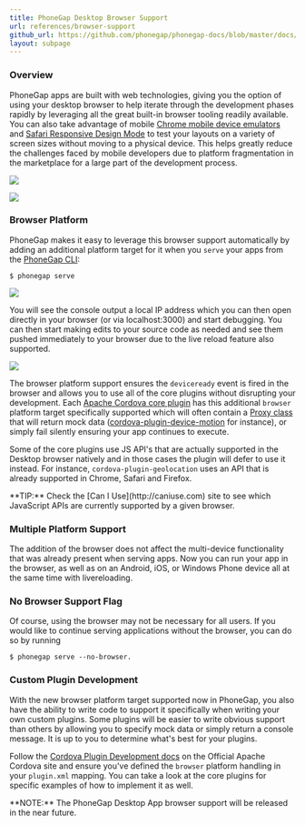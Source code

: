 ```yaml
---
title: PhoneGap Desktop Browser Support
url: references/browser-support
github_url: https://github.com/phonegap/phonegap-docs/blob/master/docs/3-references/browser-support-guide.html.md
layout: subpage
---
```


### Overview
PhoneGap apps are built with web technologies, giving you the option of using your desktop browser to help iterate through the 
development phases rapidly by leveraging all the great built-in browser tooling readily available. You can also take advantage of mobile 
[Chrome mobile device emulators](https://developers.google.com/web/tools/chrome-devtools/iterate/device-mode/) and [Safari Responsive
Design Mode](https://developer.apple.com/safari/tools/) to test your layouts on a variety of screen sizes without moving to a physical device.
This helps greatly reduce the challenges faced by mobile developers due to platform fragmentation in the marketplace for a large part of the 
development process.
 
 ![](/images/browser-support/safari-devtools.png)

 ![](/images/browser-support/safari-responsive2.png)

### Browser Platform 
PhoneGap makes it easy to leverage this browser support automatically by adding an additional platform target for it when you `serve` your apps from
the [PhoneGap CLI](http://localhost:3001/references/phonegap-cli/serve/):
 
    $ phonegap serve
 
 ![](/images/browser-support/serve-command.png)
    
You will see the console output a local IP address which you can then open directly in your browser (or via localhost:3000) and start debugging. You
can then start making edits to your source code as needed and see them pushed immediately to your browser due to the live reload feature also supported.  

 ![](/images/browser-support/browser-debug.png)
 
The browser platform support ensures the `deviceready` event is fired in the browser and allows you to use all of the core plugins without 
disrupting your development. Each [Apache Cordova core plugin](http://docs.phonegap.com/plugin-apis/) has this additional `browser` platform target specifically supported which will often contain 
a [Proxy class](https://github.com/apache/cordova-plugin-device/tree/master/src/browser) that will return mock data ([cordova-plugin-device-motion](https://github.com/apache/cordova-plugin-device-motion/blob/master/src/browser/AccelerometerProxy.js) 
 for instance), or simply fail silently ensuring your app continues to execute. 
 
Some of the core plugins use JS API's that are actually supported in the Desktop browser natively and in those cases the plugin will defer to use
 it instead. For instance, `cordova-plugin-geolocation` uses an API that is already supported in Chrome, Safari and Firefox. 
 
 <div class="alert--tip">**TIP:** Check the [Can I Use](http://caniuse.com) site to see which JavaScript APIs are currently supported by a 
 given browser.</div> 

### Multiple Platform Support  
The addition of the browser does not affect the multi-device functionality that was already present when serving apps. Now you can run your app in the browser, as well as on an Android, iOS, or Windows Phone device all at the same time with livereloading.
  
### No Browser Support Flag  
Of course, using the browser may not be necessary for all users. If you would like to continue serving applications without the browser, you can do 
so by running 

    $ phonegap serve --no-browser.
  
### Custom Plugin Development 
With the new browser platform target supported now in PhoneGap, you also have the ability to write code to support it specifically 
when writing your own custom plugins. Some plugins will be easier to write obvious support than others by allowing you to specify 
mock data or simply return a console message. It is up to you to determine what's best for your plugins. 

Follow the [Cordova Plugin Development docs](https://cordova.apache.org/docs/en/latest/plugin_ref/spec.html) on the Official Apache Cordova site 
and ensure you've defined the `browser` platform handling in your `plugin.xml` mapping. You can take a look at the core plugins for specific examples of how 
to implement it as well. 
 
<div class="alert--info">**NOTE:** The PhoneGap Desktop App browser support will be released in the near future.</div>